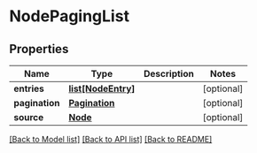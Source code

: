 # NodePagingList

## Properties
Name | Type | Description | Notes
------------ | ------------- | ------------- | -------------
**entries** | [**list[NodeEntry]**](NodeEntry.md) |  | [optional] 
**pagination** | [**Pagination**](Pagination.md) |  | [optional] 
**source** | [**Node**](Node.md) |  | [optional] 

[[Back to Model list]](../README.md#documentation-for-models) [[Back to API list]](../README.md#documentation-for-api-endpoints) [[Back to README]](../README.md)

